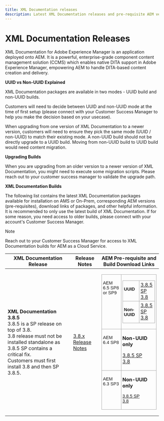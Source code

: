 ```yaml
---
title: XML Documentation releases
description: Latest XML Documentation releases and pre-requisite AEM versions
---
```

# XML Documentation Releases

XML Documentation for Adobe Experience Manager is an application deployed onto AEM. It is a powerful, enterprise-grade component content management solution (CCMS) which enables native DITA support in Adobe Experience Manager, empowering AEM to handle DITA-based content creation and delivery. 

**UUID vs Non-UUID Explained**

XML Documentation packages are available in two modes - UUID build and non-UUID builds.

Customers will need to decide between UUID and non-UUID mode at the time of first setup (please connect with your Customer Success Manager to help you make the decision based on your usecase).

When upgrading from one version of XML Documentation to a newer version, customers will need to ensure they pick the same mode (UUID / non-UUID) to match their existing mode. A non-UUID build should not be directly upgrade to a UUID build. Moving from non-UUID build to UUID build would need content migration. 

**Upgrading Builds**

When you are upgrading from an older version to a newer version of XML Documentation, you might need to execute some migration scripts. Please reach out to your customer success manager to validate the upgrade path. 

**XML Documentation Builds**

The following list contains the latest XML Documentation packages available for installation on AMS or On-Prem, corresponding AEM versions (pre-requisites), download links of packages, and other helpful information. It is recommended to only use the latest build of XML Documentation. If for some reason, you need access to older builds, please connect with your account's Customer Success Manager.

>[!NOTE]
>
>Reach out to your Customer Success Manager for access to XML Documentation builds for AEM as a Cloud Service.


  <table>
    <colgroup>
      <col />
      <col />
      <col />
    </colgroup>
    <thead>
      <tr>
        <th>XML Documentation Release</th>
        <th>Release Notes</th>
        <th>AEM Pre-requisite and Build Download Links</th>
      </tr>
    </thead>
    <tbody>
      <tr>
        <td><strong>XML Documentation 3.8.5</strong><br />
          3.8.5 is a SP release on top of 3.8.<br />
          3.8 release must not be installed standalone as 3.8.5 SP contains a critical fix.<br />
          Customers must first install 3.8 and then SP 3.8.5.</td>
        <td><a href="https://helpx.adobe.com/xml-documentation-for-experience-manager/release-note/release-notes-xml-documentation-solution-3-8.html">3.8.x Release Notes</a></td>
        <td>
          <table class="Table" style="text-decoration:none; border-collapse:collapse; border:none" summary="" title="">
            <tbody>
              <tr>
                <td style="border-bottom:1px solid #a3a3a3; width:138px; padding:3px 4px; border-top:1px solid #a3a3a3; border-right:1px solid #a3a3a3; border-left:1px solid #a3a3a3" valign="top">
                  <p><span style="font-size:11pt"><span style="font-family:Calibri, sans-serif">AEM 6.5 SP8 or SP9</span></span></p>
                </td>
                <td style="border-bottom:1px solid #a3a3a3; width:149px; padding:3px 4px; border-top:1px solid #a3a3a3; border-right:1px solid #a3a3a3; border-left:none" valign="top">
                  <table class="Table" style="border-collapse:collapse; border:none" summary="" title="">
                    <tbody>
                      <tr>
                        <td style="border-bottom:1px solid #a3a3a3; width:80px; padding:3px 4px; border-top:1px solid #a3a3a3; border-right:1px solid #a3a3a3; border-left:1px solid #a3a3a3" valign="top">
                          <p><strong><span style="font-size:11pt"><span style="font-family:Calibri, sans-serif">UUID</span></span></strong></p>
                        </td>
                        <td style="border-bottom:1px solid #a3a3a3; width:53px; padding:3px 4px; border-top:1px solid #a3a3a3; border-right:1px solid #a3a3a3; border-left:none" valign="top"><a href="https://experience.adobe.com/#/downloads/content/software-distribution/en/aem.html?package=/content/software-distribution/en/details.html/content/dam/aem/public/aemdox/3-8-5uuid/com.adobe.fmdita.uuid-6.5-hotfix-3.8.5.2.zip">3.8.5 SP</a><br />
                          <a href="https://experience.adobe.com/#/downloads/content/software-distribution/en/aem.html?package=/content/software-distribution/en/details.html/content/dam/aem/public/aemdox/3-8uuid/com.adobe.fmdita.uuid-6.5-3.8.168.zip">3.8</a>
                        </td>
                      </tr>
                      <tr>
                        <td style="border-bottom:1px solid #a3a3a3; width:82px; padding:3px 4px; border-top:none; border-right:1px solid #a3a3a3; border-left:1px solid #a3a3a3" valign="top">
                          <p><strong><span style="font-size:11pt"><span style="font-family:Calibri, sans-serif">Non-UUID</span></span></strong></p>
                        </td>
                        <td style="border-bottom:1px solid #a3a3a3; width:51px; padding:3px 4px; border-top:none; border-right:1px solid #a3a3a3; border-left:none" valign="top"><a href="https://experience.adobe.com/#/downloads/content/software-distribution/en/aem.html?package=/content/software-distribution/en/details.html/content/dam/aem/public/aemdox/3-8-5/com.adobe.fmdita-6.5-hotfix-3.8.5.2.zip">3.8.5 SP</a><br />
                          <a href="https://experience.adobe.com/#/downloads/content/software-distribution/en/aem.html?package=/content/software-distribution/en/details.html/content/dam/aem/public/aemdox/3-8/com.adobe.fmdita-6.5-3.8.166.zip">3.8</a>
                        </td>
                      </tr>
                    </tbody>
                  </table>
                </td>
              </tr>
              <tr>
                <td style="border-bottom:1px solid #a3a3a3; width:136px; padding:3px 4px; border-top:none; border-right:1px solid #a3a3a3; border-left:1px solid #a3a3a3" valign="top">
                  <p><span style="font-size:11pt"><span style="font-family:Calibri, sans-serif">AEM 6.4 SP8</span></span></p>
                </td>
                <td style="border-bottom:1px solid #a3a3a3; width:138px; padding:3px 4px; border-top:none; border-right:1px solid #a3a3a3; border-left:none" valign="top">
                  <p><strong>Non-UUID only</strong></p>
                  <p><span style="font-size:11pt"><span style="font-family:Calibri, sans-serif"></span></span><a href="https://experience.adobe.com/#/downloads/content/software-distribution/en/aem.html?package=/content/software-distribution/en/details.html/content/dam/aem/public/aemdox/3-8-5/com.adobe.fmdita-6.4-hotfix-3.8.5.1.zip">3.8.5 SP</a><br />
                    <a href="https://experience.adobe.com/#/downloads/content/software-distribution/en/aem.html?package=/content/software-distribution/en/details.html/content/dam/aem/public/aemdox/3-8/com.adobe.fmdita-6.4-3.8.166.zip">3.8</a><span style="font-size:11pt"><span style="font-family:Calibri, sans-serif"></span></span>
                  </p>
                </td>
              </tr>
              <tr>
                <td style="border-bottom:1px solid #a3a3a3; width:136px; padding:3px 4px; border-top:none; border-right:1px solid #a3a3a3; border-left:1px solid #a3a3a3" valign="top">
                  <p><span style="font-size:11pt"><span style="font-family:Calibri, sans-serif">AEM 6.3 SP3</span></span></p>
                </td>
                <td style="border-bottom:1px solid #a3a3a3; width:138px; padding:3px 4px; border-top:none; border-right:1px solid #a3a3a3; border-left:none" valign="top">
                  <p><strong>Non-UUID only</strong></p>
                  <p><span style="font-size:11pt"><span style="font-family:Calibri, sans-serif"><a href="https://experience.adobe.com/#/downloads/content/software-distribution/en/aem.html?package=/content/software-distribution/en/details.html/content/dam/aem/public/aemdox/3-8-5/com.adobe.fmdita-6.3-hotfix-3.8.5.1.zip">3.8.5 SP</a><br />
                        <a href="https://experience.adobe.com/#/downloads/content/software-distribution/en/aem.html?package=/content/software-distribution/en/details.html/content/dam/aem/public/aemdox/3-8/com.adobe.fmdita-6.3-3.8.166.zip">3.8</a></span></span></p>
                </td>
              </tr>
            </tbody>
          </table>
        </td>
      </tr>
    </tbody>
  </table>
    
